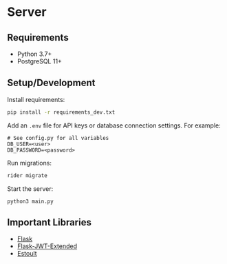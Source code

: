 # Server

## Requirements

* Python 3.7+
* PostgreSQL 11+

## Setup/Development

Install requirements:

```bash
pip install -r requirements_dev.txt
```

Add an `.env` file for API keys or database connection settings. For example:

```
# See config.py for all variables
DB_USER=<user>
DB_PASSWORD=<password>
```

Run migrations:

```bash
rider migrate
```

Start the server:

```
python3 main.py
```

## Important Libraries

* [Flask](https://flask.palletsprojects.com/en/2.0.x/)
* [Flask-JWT-Extended](https://flask-jwt-extended.readthedocs.io/en/stable/)
* [Estoult](https://estoult.readthedocs.io/en/latest/)
